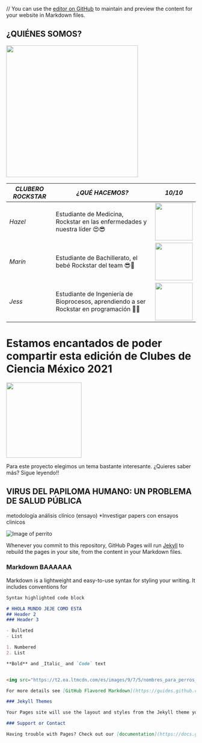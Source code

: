 //
You can use the [editor on GitHub](https://github.com/CdeCMx-org/proyectos-2021-club_14_1_cocobacilos/edit/gh-pages/index.md) to maintain and preview the content for your website in Markdown files.

## ¿QUIÉNES SOMOS?

<img src="https://user-images.githubusercontent.com/88797011/130245685-a04a1e76-df88-42cf-b3c1-eb4a89a0ed06.png" width=350>


_CLUBERO ROCKSTAR_ | _¿QUÉ HACEMOS?_ | _10/10_
------------ | ------------- | -------------
*Hazel* | Estudiante de Medicina, Rockstar en las enfermedades y nuestra líder :heart_eyes::sunglasses: | <img src="https://cdns.iconmonstr.com/wp-content/assets/preview/2017/96/iconmonstr-medical-19.png" width=100>
*Marín* | Estudiante de Bachillerato, el bebé Rockstar del team :sunglasses::speak_no_evil: | <img src="https://cdns.iconmonstr.com/wp-content/assets/preview/2017/96/iconmonstr-school-13.png" width=100>
*Jess* | Estudiante de Ingeniería de Bioprocesos, aprendiendo a ser Rockstar en programación :speak_no_evil::nerd_face: | <img src="https://cdns.iconmonstr.com/wp-content/assets/preview/2017/96/iconmonstr-school-18.png" width=100>


# Estamos encantados de poder compartir esta edición de Clubes de Ciencia México 2021 
<img src="https://user-images.githubusercontent.com/88797011/130247755-d3891cd8-d4f3-4a3b-8718-e35b60a9006c.png" width=200>

Para este proyecto elegimos un tema bastante interesante. ¿Quieres saber más? Sigue leyendo!! 




## VIRUS DEL PAPILOMA HUMANO: UN PROBLEMA DE SALUD PÚBLICA 


metodología 
análisis clínico (ensayo)
*Investigar papers con ensayos clinicos
 

![Image of perrito](https://t2.ea.ltmcdn.com/es/images/9/7/5/nombres_para_perros_originales_y_bonitos_5579_orig.jpg)

Whenever you commit to this repository, GitHub Pages will run [Jekyll](https://jekyllrb.com/) to rebuild the pages in your site, from the content in your Markdown files.

### Markdown BAAAAAA

Markdown is a lightweight and easy-to-use syntax for styling your writing. It includes conventions for

```markdown
Syntax highlighted code block

# HHOLA MUNDO JEJE COMO ESTA
## Header 2
### Header 3

- Bulleted
- List

1. Numbered
2. List

**Bold** and _Italic_ and `Code` text


<img src="https://t2.ea.ltmcdn.com/es/images/9/7/5/nombres_para_perros_originales_y_bonitos_5579_orig.jpg" width=200>

For more details see [GitHub Flavored Markdown](https://guides.github.com/features/mastering-markdown/).

### Jekyll Themes

Your Pages site will use the layout and styles from the Jekyll theme you have selected in your [repository settings](https://github.com/CdeCMx-org/proyectos-2021-club_14_1_cocobacilos/settings/pages). The name of this theme is saved in the Jekyll `_config.yml` configuration file.

### Support or Contact

Having trouble with Pages? Check out our [documentation](https://docs.github.com/categories/github-pages-basics/) or [contact support](https://support.github.com/contact) and we’ll help you sort it out.
